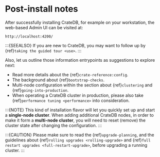 # Post-install notes

After successfully installing CrateDB, for example on your workstation, the web-based
Admin UI can be visited at:

```
http://localhost:4200/
```

:::{SEEALSO}
If you are new to CrateDB, you may want to follow up by {ref}`taking the guided tour <use>`.
:::

Also, let us outline those information entrypoints as suggestions to explore next:

- Read more details about the {ref}`crate-reference:config`.
- The background about {ref}`bootstrap-checks`.
- Multi-node configuration within the section about {ref}`clustering`
  and {ref}`going-into-production`.
- When operating a CrateDB cluster in production, please also take
  {ref}`performance tuning <performance>` into consideration.

:::{NOTE}
This kind of installation flavor will let you quickly set up and start a
**single-node cluster**. When adding additional CrateDB nodes, in order to
make it form a **multi-node cluster**, you will need to reset (remove) the
cluster state after changing the configuration.
:::

:::{CAUTION}
Please make sure to read the {ref}`upgrade-planning`, and the guidelines about {ref}`rolling
upgrades <rolling-upgrade>` and {ref}`full restart upgrades <full-restart-upgrade>`,
before upgrading a running cluster.
:::
